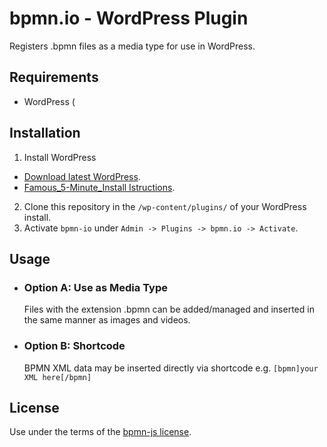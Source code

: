 # bpmn.io - WordPress Plugin

Registers .bpmn files as a media type for use in WordPress.

## Requirements
- WordPress (

## Installation
1. Install WordPress
  * [Download latest WordPress](https://wordpress.org/download/).
  * [Famous_5-Minute_Install Istructions](https://codex.wordpress.org/Installing_WordPress#Famous_5-Minute_Install).
2. Clone this repository in the `/wp-content/plugins/` of your WordPress install.
3. Activate `bpmn-io` under `Admin -> Plugins -> bpmn.io -> Activate`.

## Usage
  * ### Option A: Use as Media Type
    Files with the extension .bpmn can be added/managed and inserted in the same manner as images and videos.

  * ### Option B: Shortcode
    BPMN XML data may be inserted directly via shortcode 
    e.g. `[bpmn]your XML here[/bpmn]`


## License
Use under the terms of the [bpmn-js license](http://bpmn.io/license).

